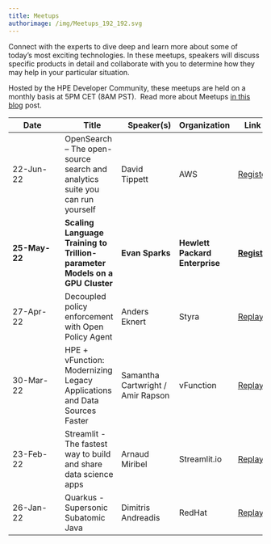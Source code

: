 ```yaml
---
title: Meetups
authorimage: /img/Meetups_192_192.svg
---
```

Connect with the experts to dive deep and learn more about some of today’s most exciting technologies. In these meetups, speakers will discuss specific products in detail and collaborate with you to determine how they may help in your particular situation.

Hosted by the HPE Developer Community, these meetups are held on a monthly basis at 5PM CET (8AM PST).  Read more about Meetups [in this blog](https://developer.hpe.com/blog/new-for-2022-hpe-dev-meetups/) post.

| &nbsp;&nbsp;&nbsp;&nbsp;&nbsp;Date&nbsp;&nbsp;&nbsp;&nbsp;&nbsp;&nbsp;&nbsp; | &nbsp;&nbsp;&nbsp;Title                                                     | &nbsp;&nbsp;&nbsp;Speaker(s)      | Organization                   | &nbsp;&nbsp;&nbsp;Link&nbsp;&nbsp;&nbsp;&nbsp;&nbsp;                                                        |
| ---------------------------------------------------------------------------- | --------------------------------------------------------------------------- | --------------------------------- | ------------------------------ | ----------------------------------------------------------------------------------------------------------- |
| 22-Jun-22                                                                    | OpenSearch – The open-source search and analytics suite you can run yourself                       | David Tippett                    | AWS                          | [Register](https://hpe.zoom.us/webinar/register/1616521724034/WN__33En3FZQAKTAI13MdwHnA) |
| **25-May-22**                                                                | **Scaling Language Training to Trillion-parameter Models on a GPU Cluster** | **Evan Sparks**                   | **Hewlett Packard Enterprise** | **[Register](https://hpe.zoom.us/webinar/register/2516496785024/WN_Tn1YIhepT2SbuendAF2K-w)**                |
| 27-Apr-22                                                                    | Decoupled policy enforcement with Open Policy Agent                         | Anders Eknert                     | Styra                          | [Replay](https://www.youtube.com/watch?v=_0XJnr8U0sU&list=PLtS6YX0YOX4f5TyRI7jUdjm7D9H4laNlF&index=1&t=15s) |
| 30-Mar-22                                                                    | HPE + vFunction: Modernizing Legacy Applications and Data Sources Faster    | Samantha Cartwright / Amir Rapson | vFunction                      | [Replay](https://www.youtube.com/watch?v=UvcyIjzml7s&list=PLtS6YX0YOX4f5TyRI7jUdjm7D9H4laNlF&index=1)       |
| 23-Feb-22                                                                    | Streamlit - The fastest way to build and share data science apps            | Arnaud Miribel                    | Streamlit.io                   | [Replay](https://youtu.be/sdgTYy3BJiM&list=PLtS6YX0YOX4f5TyRI7jUdjm7D9H4laNlF)                              |
| 26-Jan-22                                                                    | Quarkus - Supersonic Subatomic Java                                         | Dimitris Andreadis                | RedHat                         | [Replay](https://www.youtube.com/watch?v=mY1z9OC0y54&list=PLtS6YX0YOX4f5TyRI7jUdjm7D9H4laNlF)               |